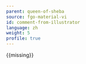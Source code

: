 ```yaml
---
parent: queen-of-sheba
source: fgo-material-vi
id: comment-from-illustrator
language: zh
weight: 5
profile: true
---
```


{{missing}}
